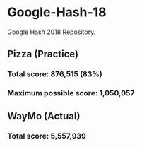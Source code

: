 # Google-Hash-18
Google Hash 2018 Repository.

## Pizza (Practice)
### Total score: 876,515 (83%)

### Maximum possible score: 1,050,057

## WayMo (Actual)
### Total score: 5,557,939

